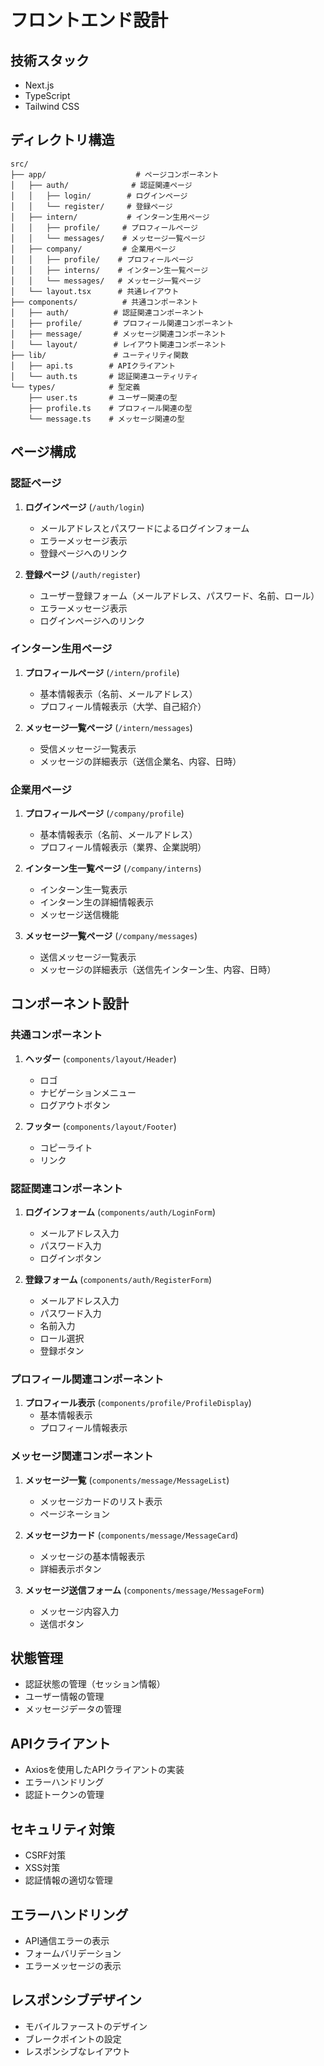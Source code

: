 # フロントエンド設計

## 技術スタック
- Next.js
- TypeScript
- Tailwind CSS

## ディレクトリ構造
```
src/
├── app/                    # ページコンポーネント
│   ├── auth/              # 認証関連ページ
│   │   ├── login/        # ログインページ
│   │   └── register/     # 登録ページ
│   ├── intern/           # インターン生用ページ
│   │   ├── profile/     # プロフィールページ
│   │   └── messages/    # メッセージ一覧ページ
│   ├── company/         # 企業用ページ
│   │   ├── profile/    # プロフィールページ
│   │   ├── interns/    # インターン生一覧ページ
│   │   └── messages/   # メッセージ一覧ページ
│   └── layout.tsx      # 共通レイアウト
├── components/          # 共通コンポーネント
│   ├── auth/          # 認証関連コンポーネント
│   ├── profile/       # プロフィール関連コンポーネント
│   ├── message/       # メッセージ関連コンポーネント
│   └── layout/        # レイアウト関連コンポーネント
├── lib/               # ユーティリティ関数
│   ├── api.ts        # APIクライアント
│   └── auth.ts       # 認証関連ユーティリティ
└── types/            # 型定義
    ├── user.ts       # ユーザー関連の型
    ├── profile.ts    # プロフィール関連の型
    └── message.ts    # メッセージ関連の型
```

## ページ構成

### 認証ページ
1. **ログインページ** (`/auth/login`)
   - メールアドレスとパスワードによるログインフォーム
   - エラーメッセージ表示
   - 登録ページへのリンク

2. **登録ページ** (`/auth/register`)
   - ユーザー登録フォーム（メールアドレス、パスワード、名前、ロール）
   - エラーメッセージ表示
   - ログインページへのリンク

### インターン生用ページ
1. **プロフィールページ** (`/intern/profile`)
   - 基本情報表示（名前、メールアドレス）
   - プロフィール情報表示（大学、自己紹介）

2. **メッセージ一覧ページ** (`/intern/messages`)
   - 受信メッセージ一覧表示
   - メッセージの詳細表示（送信企業名、内容、日時）

### 企業用ページ
1. **プロフィールページ** (`/company/profile`)
   - 基本情報表示（名前、メールアドレス）
   - プロフィール情報表示（業界、企業説明）

2. **インターン生一覧ページ** (`/company/interns`)
   - インターン生一覧表示
   - インターン生の詳細情報表示
   - メッセージ送信機能

3. **メッセージ一覧ページ** (`/company/messages`)
   - 送信メッセージ一覧表示
   - メッセージの詳細表示（送信先インターン生、内容、日時）

## コンポーネント設計

### 共通コンポーネント
1. **ヘッダー** (`components/layout/Header`)
   - ロゴ
   - ナビゲーションメニュー
   - ログアウトボタン

2. **フッター** (`components/layout/Footer`)
   - コピーライト
   - リンク

### 認証関連コンポーネント
1. **ログインフォーム** (`components/auth/LoginForm`)
   - メールアドレス入力
   - パスワード入力
   - ログインボタン

2. **登録フォーム** (`components/auth/RegisterForm`)
   - メールアドレス入力
   - パスワード入力
   - 名前入力
   - ロール選択
   - 登録ボタン

### プロフィール関連コンポーネント
1. **プロフィール表示** (`components/profile/ProfileDisplay`)
   - 基本情報表示
   - プロフィール情報表示

### メッセージ関連コンポーネント
1. **メッセージ一覧** (`components/message/MessageList`)
   - メッセージカードのリスト表示
   - ページネーション

2. **メッセージカード** (`components/message/MessageCard`)
   - メッセージの基本情報表示
   - 詳細表示ボタン

3. **メッセージ送信フォーム** (`components/message/MessageForm`)
   - メッセージ内容入力
   - 送信ボタン

## 状態管理
- 認証状態の管理（セッション情報）
- ユーザー情報の管理
- メッセージデータの管理

## APIクライアント
- Axiosを使用したAPIクライアントの実装
- エラーハンドリング
- 認証トークンの管理

## セキュリティ対策
- CSRF対策
- XSS対策
- 認証情報の適切な管理

## エラーハンドリング
- API通信エラーの表示
- フォームバリデーション
- エラーメッセージの表示

## レスポンシブデザイン
- モバイルファーストのデザイン
- ブレークポイントの設定
- レスポンシブなレイアウト 